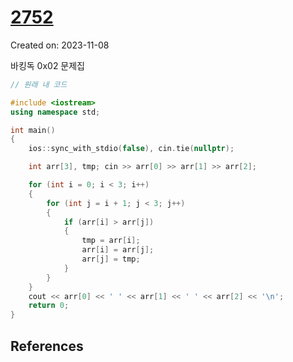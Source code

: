 # [2752](https://www.acmicpc.net/problem/2752)
Created on: 2023-11-08

바킹독 0x02 문제집

```cpp
// 원래 내 코드

#include <iostream>
using namespace std;

int	main()
{
	ios::sync_with_stdio(false), cin.tie(nullptr);

	int arr[3], tmp; cin >> arr[0] >> arr[1] >> arr[2];

	for (int i = 0; i < 3; i++)
	{
		for (int j = i + 1; j < 3; j++)
		{
			if (arr[i] > arr[j])
			{
				tmp = arr[i];
				arr[i] = arr[j];
				arr[j] = tmp;
			}
		}
	}
	cout << arr[0] << ' ' << arr[1] << ' ' << arr[2] << '\n';
	return 0;
}
```

## References


